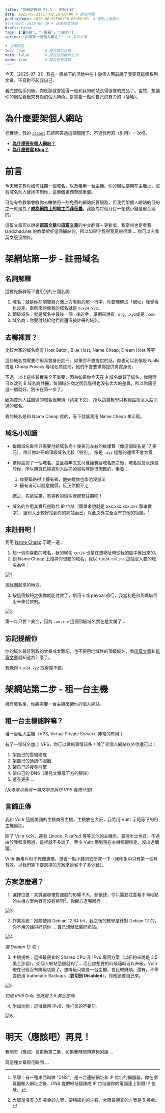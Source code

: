 ```yaml
---
title: "架網站教學 Pt.1 - 花點小錢"
date: 2025-07-31T17:08:20+08:00 # 撰寫時間
publishDate: 2025-08-01T06:00:00+08:00  # 預約之後發布
#lastmod: 2025-06-30 # 最後修改時間
draft: false
tags: ["🖥️科技", "⭐️重要", "📝創作"]
series: "如何架一個個人網站？"  # 系列文章

# 文章設定
toc: true         # 是否顯示目錄
math: false       # 是否啟用數學公式
code: true        # 是否有程式碼
---
```


今天（2025-07-31）我在一個線下的活動中在十幾個人面前說了我要寫這個系列文章，不寫對不起我自己。

看完整個系列後，你應該就會獲得一個和我的網站長得很像的成品了。當然，想讓你的網站看起來有你的個人特色，是需要一點你自己的努力的（哈哈）。

# 為什麼要架個人網站

老實說，我的 [`/about`](https://tux24.xyz/about) 已經回答過這個問題了，不過我再寫（引用）一次吧。

* [**為什麼要有個人網站？**](https://wiwi.blog/blog/internet-peasant)
* [**為什麼要寫 Blog？**](https://wiwi.blog/blog/just-blog)

# 前言

今天我先教你如何註冊一個域名，以及租用一台主機。你的網站要架在主機上，沒有域名別人就找不到你，這兩個東西至關重要。

可能有些教學會教你去~~蹭~~使用一些免費的網站託管服務，但我們架個人網站的目的之一就是為了[**成為網路上的地主而非佃農**](https://wiwi.blog/blog/internet-peasant)，我認為每個月付一花點小錢是很合理的。

這篇文章可以說是[**這篇文章**](https://landchad.net/basic/domain/)和[**這篇文章**](https://landchad.net/basic/server/)的中文翻譯＋更新版，我當初也是看著 landchad.net 的教學架好這個網站的，所以如果你覺得我寫的很爛 ... 你可以去看英文版沒關係。

# 架網站第一步 - 註冊域名

## 名詞解釋

這裡先解釋等下會用到的三個名詞

1. 域名：就是你在瀏覽器介面上方看到的那一行字，你要理解成「網址」我覺得也沒差。舉例來說像我的域名就是 `tux24.xyz`。
2. 頂級域名：就是域名中最後一個 `.`後的字，舉例來說有 `.org`, `.xyz`或是 `.com`
3. 域名商：你要付錢給他們買還沒被註冊的域名。

## 去哪裡買？

比較大家的域名商有 Host Gator , Blue Host, Name Cheap, Dream Host 等等

這些域名商需要你用真實身份註冊，如果你不想提供的話，你也可以到像是 Njalla 或是 Cheap Privacy 
等域名商註冊，他們不會要求你提供真實身份。

不過，以上這些其實完全不重要，因為如果你今天在 A 域名商買了域名，你隨時可以改到 B 域名商註冊，每個域名商之間我覺得也沒有太大的差異，所以你隨便選一個就好，別卡在第一步了。

因為買別人註冊過的域名很麻煩（請見下文），所以這篇教學只教你註冊沒人註冊過的域名。

我的域名是和 Name Cheap 買的，等下就讓我用 Name Cheap 來示範。

## 域名小知識


* 每個域名每年只需要付給域名商十幾美元左右的維護費（像這個域名是 17 美元），除非你註冊的頂級域名比較「特別」，像是 `.xyz` 這種的通常不會太貴。

* 當你註冊了一個域名，並且每年乖乖付維護費給域名商之後，域名就會永遠屬於你，所以購買已經被別人註冊的域名時是很困難的，畢竟：
	
	1. 你要聯絡得上擁有者，他失蹤你也拿他沒辦法
	2. 擁有者可以隨意開價，反正你搶不走

	總之，先搶先贏，有喜歡的域名就趕緊註冊吧！

* 域名的作用其實只是取代 IP 位址（簡單來說就是 xxx.xxx.xxx.xxx 那串數字），讓別人比較好找到你的網站而已，除此之外完全沒有其他的功能。[^1]
[^1]: 原理：有一種東西叫做 "DNS"，是一台連結網址和 IP 位址的伺服器，你在瀏覽器輸入網址之後，DNS 會把網址翻譯成 IP 位址讓你的電腦連上那個 IP 位址。

## 來註冊吧！

我用 [Name Cheap](https://www.namecheap.com/) 示範一遍：

1. 想一個你喜歡的域名，我的網名 `tux24` 也是在想網址時從我的腦中冒出來的。
2. 到 Name Cheap 上搜尋你想要的域名，我以 `tux24.online` 這個沒人要的域名為例：

![1](https://tux24.xyz/articles/build-your-own-website-1/images/1.jpg)

按我圈起來的地方。

3. 按這個按鈕之後你就能付款了，信用卡或 paypal 都行，我當初是和我媽借信用卡來付款的。

![2](https://tux24.xyz/articles/build-your-own-website-1/images/2.jpg)

第一年只要 1 美金，因為 `.online` 這個頂級域名實在是太爛了 ...

## 忘記提醒你

你的域名最好別取的太長或太難記，也不要用地域性的頂級域名，看[這篇文章](https://wiwi.blog/docs/wisdom/nice-name/#%E5%90%8D%E5%AD%97)和[這篇文章](https://wiwi.blog/blog/dot-io)就知道為什麼了。

我覺得 `tux24.xyz` 取得還不錯。

# 架網站第二步 - 租一台主機

擁有域名後，你將需要一台主機來架你的個人網站。

## 租一台主機能幹嘛？

租一台私人主機（VPS, Virtual Private Server）非常的有用！

有了一個域名加上 VPS，你可以做的事情超多！除了架個人網站以外你還可以：

1. 架自己的雲端硬碟
2. 架自己的通訊伺服器
3. 架自己的搜尋引擎
4. 架自己的 DNS（請見文章最下方的腳註）
5. 還有更多 ...

_(我考慮以後寫一篇文章告訴你 VPS 能做什麼)_

## 言歸正傳

我和 Vultr 這個美國的主機商租主機，主機放在大阪，我將用 Vultr 示範等下的租主機過程。

除了 Vultr 以外，還有 Linode, PikaPod 等等其他的主機商，臺灣本土也有。不過由於我都沒用過，這裡就不多談了，至少 Vultr 用到現在主機都很穩定，沒出過問題。

Vultr 新用戶似乎有優惠碼，想省一點小錢的去研究一下（我印象中只有第一個月有效，以我們等下要選擇的方案來說省不了多少錢）。

## 方案怎麼選？

1. 選擇位置：其實選哪裡對速度的影響不大，都很快，你只需要注意看不同地點的主機方案內容有沒有相同[^2]。你開心選哪都行。

![3](https://tux24.xyz/articles/build-your-own-website-1/images/3.jpg)

2. 作業系統：推薦使用 Debian 12 64 bit，我之後的教學是針對 Debian 12 的，你不用的話只好請你 ... 自己想辦法裝好網站。

![4](https://tux24.xyz/articles/build-your-own-website-1/images/4.jpg)

_選 Debian 12 啦！_

3. 主機規格：選擇最便宜的 Shared CPU 非 IPv6 專用方案（以紐約來說是 3.5 美金那個），架個人網站這個就夠了，而且你想要的時候隨時可以升級。Vultr 現在已經沒有降級功能了，想降級只能換一台主機，會比較麻煩。還有，不需要啟用 Automatic Backups（**要切到 Disabled**），你應該要自己來。

![5](https://tux24.xyz/articles/build-your-own-website-1/images/3.jpg)

_別選 IPv6 Only 也就是 2.5 美金那個_

4. 附加功能：記得啟用 IPv6，我打叉的不要勾。

![6](https://tux24.xyz/articles/build-your-own-website-1/images/5.jpg)

[^2]: 大阪還沒有 3.5 美金的方案，要租紐約的才有，大阪最便宜的方案是 5 美金。

# 明天（應該吧）再見！

我明天（應該）會更新第二集，如果我時間預算夠的話 ...

寫這種文章很花時間 ...

